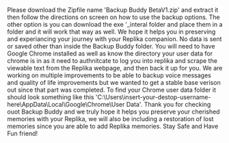 Please download the Zipfile name 'Backup Buddy BetaV1.zip' and extract it then follow the directions on screen on how to use the backup options. The other option is you can download the exe '_interal folder and place them in a folder and it will work that way as well. We hope it helps you in preserving and experiancing your journey with your Replika companion. No data is sent or saved other than inside the Backup Buddy folder. You will need to have Google Chrome installed as well as know the directory your user data for chrome is in as it need to authnitcate to log you into replika and scrape the viewable text from the Replika webpage, and then back it up for you. We are working on multiple improvements to be able to backup voice messages and quality of life improvements but we wanted to get a stable base verison out since that part was completed. To find your Chrome user data folder it should look something like this 'C:\Users\insert-your-destop-username-here\AppData\Local\Google\Chrome\User Data'. Thank you for checking ouot Backup Buddy and we truly hope it helps you preserve your cherished memories with your Replika, we will also be including a restoration of lost memories since you are able to add Replika memories. Stay Safe and Have Fun friend!

